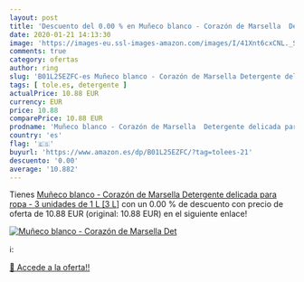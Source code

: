 ```yaml
---
layout: post
title: 'Descuento del 0.00 % en Muñeco blanco - Corazón de Marsella  Det'
date: 2020-01-21 14:13:30
image: 'https://images-eu.ssl-images-amazon.com/images/I/41Xnt6cxCNL._SL200_.jpg'
comments: true
category: ofertas
author: ring
slug: 'B01L25EZFC-es Muñeco blanco - Corazón de Marsella Detergente delicada...'
tags: [ tole.es, detergente ]
actualPrice: 10.88 EUR
currency: EUR
price: 10.88
comparePrice: 10.88 EUR
prodname: 'Muñeco blanco - Corazón de Marsella  Detergente delicada para ropa - 3 unidades de 1 L [3 L]'
country: 'es'
flag: '🇪🇸'
buyurl: 'https://www.amazon.es/dp/B01L25EZFC/?tag=tolees-21'
descuento: '0.00'
average: '10.882'
---
```


Tienes [Muñeco blanco - Corazón de Marsella  Detergente delicada para ropa - 3 unidades de 1 L [3 L]](https://www.amazon.es/dp/B01L25EZFC/?tag=tolees-21) con un 0.00 % de descuento con precio de oferta de 10.88 EUR (original: 10.88 EUR) en el siguiente enlace!

[![Muñeco blanco - Corazón de Marsella  Det](https://images-eu.ssl-images-amazon.com/images/I/41Xnt6cxCNL._SL200_.jpg)](https://www.amazon.es/dp/B01L25EZFC/?tag=tolees-21)

ℹ️:


[🛒 Accede a la oferta!!](https://www.amazon.es/dp/B01L25EZFC/?tag=tolees-21)
